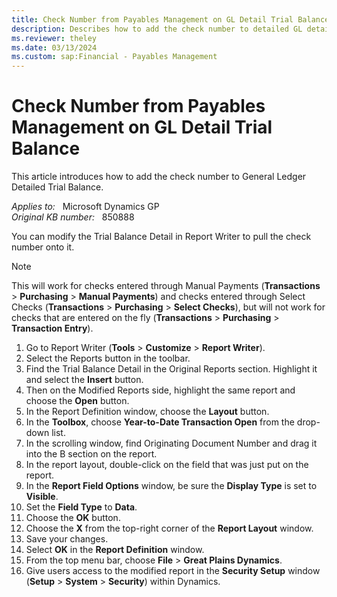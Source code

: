 ```yaml
---
title: Check Number from Payables Management on GL Detail Trial Balance
description: Describes how to add the check number to detailed GL detailed Trial Balance.
ms.reviewer: theley
ms.date: 03/13/2024
ms.custom: sap:Financial - Payables Management
---
```

# Check Number from Payables Management on GL Detail Trial Balance

This article introduces how to add the check number to General Ledger Detailed Trial Balance.

_Applies to:_ &nbsp; Microsoft Dynamics GP  
_Original KB number:_ &nbsp; 850888

You can modify the Trial Balance Detail in Report Writer to pull the check number onto it.

> [!NOTE]
> This will work for checks entered through Manual Payments (**Transactions** > **Purchasing** > **Manual Payments**) and checks entered through Select Checks (**Transactions** > **Purchasing** > **Select Checks**), but will not work for checks that are entered on the fly (**Transactions** > **Purchasing** > **Transaction Entry**).

1. Go to Report Writer (**Tools** > **Customize** > **Report Writer**).
2. Select the Reports button in the toolbar.
3. Find the Trial Balance Detail in the Original Reports section. Highlight it and select the **Insert** button.
4. Then on the Modified Reports side, highlight the same report and choose the **Open** button.
5. In the Report Definition window, choose the **Layout** button.
6. In the **Toolbox**, choose **Year-to-Date Transaction Open** from the drop-down list.
7. In the scrolling window, find Originating Document Number and drag it into the B section on the report.
8. In the report layout, double-click on the field that was just put on the report.
9. In the **Report Field Options** window, be sure the **Display Type** is set to **Visible**.
10. Set the **Field Type** to **Data**.
11. Choose the **OK** button.
12. Choose the **X** from the top-right corner of the **Report Layout** window.
13. Save your changes.
14. Select **OK** in the **Report Definition** window.
15. From the top menu bar, choose **File** > **Great Plains Dynamics**.
16. Give users access to the modified report in the **Security Setup** window (**Setup** > **System** > **Security**) within Dynamics.
